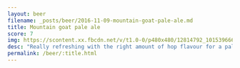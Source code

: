```yaml
---
layout: beer
filename: _posts/beer/2016-11-09-mountain-goat-pale-ale.md
title: Mountain goat pale ale
score: 7
img: https://scontent.xx.fbcdn.net/v/t1.0-0/p480x480/12814792_10153966648923745_359987341393808655_n.jpg?oh=6d0c00a86867d000e00fee3badada3d7&oe=592426B5
desc: "Really refreshing with the right amount of hop flavour for a pale ale"
permalink: /beer/:title.html
---
```

